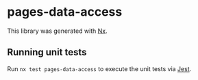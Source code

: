 # pages-data-access

This library was generated with [Nx](https://nx.dev).

## Running unit tests

Run `nx test pages-data-access` to execute the unit tests via [Jest](https://jestjs.io).
